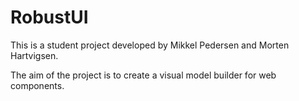 # RobustUI

This is a student project developed by Mikkel Pedersen and Morten Hartvigsen.

The aim of the project is to create a visual model builder for web components.
